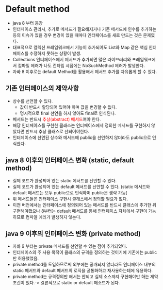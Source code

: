 # Default method
- java 8 부터 등장
- 인터페이스 관리시, 추가로 메서드가 필요해지거나 기존 메서드에 인수를 추가하는 등의 이슈가 있을 경우 변경이 있을 때마다 인터페이스를 새로 만드는 것은 문제였다.
- 대표적으로 컬렉션 프레임워크에서 기능이 추가되어도 List와 Map 같은 핵심 인터페이스를 수정하지 못하는 상황이 발생.
- Collections 인터페이스에서 메서드가 추가되면 많은 라이브러리와 프레임워크에서 컴파일 에러가 나도 런타임 시점에는 NoSuchMethod 에러가 발생한다.
- 자바 8 이후로는 default Method를 활용해서 메서드 추가를 자유롭게 할 수 있다.

## 기존 인터페이스의 제약사항
- 상수를 선언할 수 있다. 
  - 값이 반드시 할당되어 있어야 하며 값을 변경할 수 없다.
  - 명시적으로 final 선언을 하지 않아도 final로 인식된다.
- 메서드는 반드시 <span style="color:red">추상(abstract) 메서드</span>여야 한다.
- 해당 인터페이스를 구현한 클래스는 인터페이스에서 정의한 메서드를 구현하지 않았다면 반드시 추상 클래스로 선되어야한다.
- 인터페이스에 선언된 상수와 메서드에 public을 선언하지 않더라도 public으로 인식한다.

## java 8 이후의 인터페이스 변화 (static, default method)
- 실제 코드가 완성되어 있는 static 메서드를 선언할 수 있다.
- 실제 코드가 완성되어 있는 default 메서드를 선언할 수 있다. (static 메서드와 default 메서드는 모두 public으로 인식하며 public은 생략 가능)
- 위 메서드들은 인터페이스 구현시 클래스에서 정의할 필요가 없다.
- 이전 버전에서는 인터페이스에 정의되어 있는 메서드를 반드시 클래스에 추가한 뒤 구현해야했으나 8부터는 default 메서드를 통해 인터페이스 자체에서 구현이 가능하므로 컴파일 에러가 발생하지 않는다.

## java 9 이후의 인터페이스 변화 (private method)
- 자바 9 부터는 private 메서드를 선언할 수 있는 점이 추가되었다.
- 인터페이스의 주 사용 목적이 클래스의 규격을 정의하는 것이기에 기존에는 public만 허용했었음.
- private method를 도입하므로써 외부에는 공개되지 않더라도 인터페이스 내부의 static 메서드와 default 메서드의 로직을 공통화하고 재사용하는데에 유용하다.
- private method는 규격정의만 해서는 안되고 실제 소스까지 구현해야만 하는 제약 조건이 있다.-> 결론적으로 static or default 메소드가 된다.